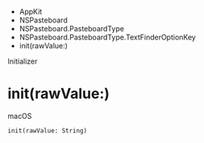 

- AppKit
- NSPasteboard
- NSPasteboard.PasteboardType
- NSPasteboard.PasteboardType.TextFinderOptionKey
-  init(rawValue:) 

Initializer

# init(rawValue:)

macOS

``` source
init(rawValue: String)
```

